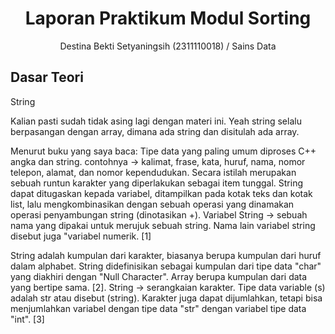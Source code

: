# <h1 align="center">Laporan Praktikum Modul Sorting</h1>
<p align="center">Destina Bekti Setyaningsih (2311110018) / Sains Data</p>

## Dasar Teori
String

Kalian pasti sudah tidak asing lagi dengan materi ini. Yeah string selalu berpasangan dengan array, dimana ada string dan disitulah ada array.

Menurut buku yang saya baca:
Tipe data yang paling umum diproses C++ angka dan string. contohnya -> kalimat, frase, kata, huruf, nama, nomor telepon, alamat, dan nomor kependudukan. Secara istilah merupakan sebuah runtun karakter yang diperlakukan sebagai item tunggal. String dapat ditugaskan kepada variabel, ditampilkan pada kotak teks dan kotak list, lalu mengkombinasikan dengan sebuah operasi yang dinamakan operasi penyambungan string (dinotasikan +). Variabel String -> sebuah nama yang dipakai untuk merujuk sebuah string. Nama lain variabel string disebut juga "variabel numerik. [1]

String adalah kumpulan dari karakter, biasanya berupa kumpulan dari huruf dalam alphabet. String didefinisikan sebagai kumpulan dari tipe data "char" yang diakhiri dengan "Null Character". Array berupa kumpulan dari data yang bertipe sama. [2]. String -> serangkaian karakter. Tipe data variable (s) adalah str atau disebut (string). Karakter juga dapat dijumlahkan, tetapi bisa menjumlahkan variabel dengan tipe data "str" dengan variabel tipe data "int". [3]

